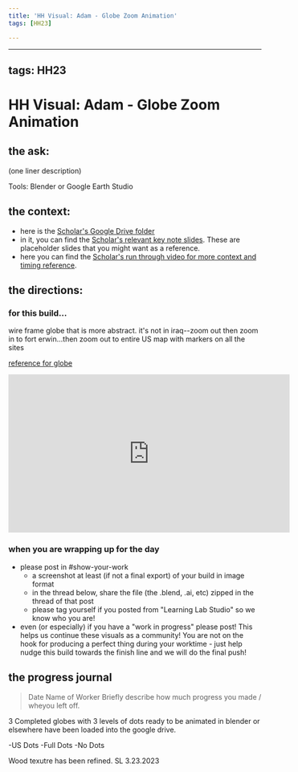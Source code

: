 ```yaml
---
title: 'HH Visual: Adam - Globe Zoom Animation'
tags: [HH23]

---
```


---
tags: HH23
---

# HH Visual: Adam - Globe Zoom Animation
## the ask:
(one liner description)

Tools: Blender or Google Earth Studio



## the context:
* here is the [Scholar's Google Drive folder](https://drive.google.com/drive/folders/1oNoMbrKTz7eqJ3ll1Ag8P25EAnJgsvXH)
* in it, you can find the [Scholar's relevant key note slides](https://drive.google.com/drive/folders/1EPn9rbOGoJP1oaCys_9rHGCwuxJfRXW4). These are placeholder slides that you might want as a reference.
* here you can find the [Scholar's run through video for more context and timing reference](https://drive.google.com/file/d/1_1kz-XgLO8GmCGYW-DukGpj8Lp-t_w56/view?usp=sharing).


## the directions:
### for this build...
wire frame globe that is more abstract. it's not in iraq--zoom out then zoom in to fort erwin...then zoom out to entire US map with markers on all the sites

[reference for globe](https://youtu.be/4qBuVCwlPAU?t=1427)

<iframe width="560" height="315" src="https://www.youtube.com/embed/4qBuVCwlPAU" title="YouTube video player" frameborder="0" allow="accelerometer; autoplay; clipboard-write; encrypted-media; gyroscope; picture-in-picture; web-share" allowfullscreen></iframe>

### when you are wrapping up for the day
* please post in #show-your-work
    * a screenshot at least (if not a final export) of your build in image format
    * in the thread below, share the file (the .blend, .ai, etc) zipped in the thread of that post
    * please tag yourself if you posted from "Learning Lab Studio" so we know who you are!
* even (or especially) if you have a "work in progress" please post! This helps us continue these visuals as a community! You are not on the hook for producing a perfect thing during your worktime - just help nudge this build towards the finish line and we will do the final push!


## the progress journal
> Date
> Name of Worker
> Briefly describe how much progress you made / wheyou left off.

3 Completed globes with 3 levels of dots ready to be animated in blender or elsewhere have been loaded into the google drive. 

-US Dots
-Full Dots
-No Dots

Wood texutre has been refined. 
SL 3.23.2023






